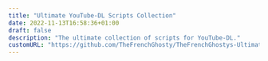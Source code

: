 ```yaml
---
title: "Ultimate YouTube-DL Scripts Collection"
date: 2022-11-13T16:58:36+01:00
draft: false
description: "The ultimate collection of scripts for YouTube-DL."
customURL: "https://github.com/TheFrenchGhosty/TheFrenchGhostys-Ultimate-YouTube-DL-Scripts-Collection"
---
```

